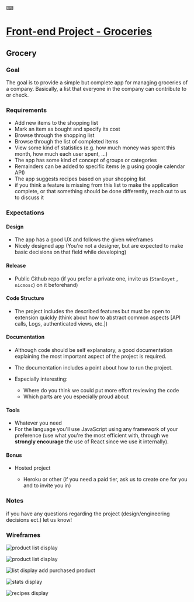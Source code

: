 ⌨

# [Front-end Project - Groceries](https://www.notion.so/c6bc7c1460134ecca7524fd5fa337fc9)

## Grocery

### Goal

The goal is to provide a simple but complete app for managing groceries of a company. Basically, a list that everyone in the company can contribute to or check.

### Requirements

- Add new items to the shopping list
- Mark an item as bought and specify its cost
- Browse through the shopping list
- Browse through the list of completed items
- View some kind of statistics (e.g. how much money was spent this month, how much each user spent, ...)
- The app has some kind of concept of groups or categories
- Remainders can be added to specific items (e.g using google calendar API)
- The app suggests recipes based on your shopping list
- if you think a feature is missing from this list to make the application complete, or that something should be done differently, reach out to us to discuss it

### Expectations

#### Design

- The app has a good UX and follows the given wireframes
- Nicely designed app (You're not a designer, but are expected to make basic decisions on that field while developing)

#### Release

- Public Github repo (if you prefer a private one, invite us (`StanBoyet` , `nicmosc`) on it beforehand)

#### Code Structure

- The project includes the described features but must be open to extension quickly (think about how to abstract common aspects [API calls, Logs, authenticated views, etc.])

#### Documentation

- Although code should be self explanatory, a good documentation explaining the most important aspect of the project is required.
- The documentation includes a point about how to run the project.
- Especially interesting:

  - Where do you think we could put more effort reviewing the code
  - Which parts are you especially proud about

#### Tools

- Whatever you need
- For the language you'll use JavaScript using any framework of your preference (use what you're the most efficient with, through we <b>strongly encourage</b> the use of React since we use it internally).

#### Bonus

- Hosted project

  - Heroku or other (if you need a paid tier, ask us to create one for you and to invite you in)

### Notes

if you have any questions regarding the project (design/engineering decisions ect.) let us know!

### Wireframes

![product list display](https://s3.us-west-2.amazonaws.com/secure.notion-static.com/9e528bb6-762b-4874-adde-5922d5fcec5c/untitled?X-Amz-Algorithm=AWS4-HMAC-SHA256&X-Amz-Credential=ASIAT73L2G45AMGBVNUB%2F20191104%2Fus-west-2%2Fs3%2Faws4_request&X-Amz-Date=20191104T100332Z&X-Amz-Expires=86400&X-Amz-Security-Token=AgoJb3JpZ2luX2VjECoaCXVzLXdlc3QtMiJIMEYCIQDxEblfziBGnq8YHO3hkKdJAU7J2WDot2mvh0lejo4BYAIhAJc9GlOArH4w2PyjUTItaWeymPecDoGlTrfuBns7%2F0RwKvwDCEMQABoMMjc0NTY3MTQ5MzcwIgysM86VCScebsq6dOoq2QO4j5VIlVJnNYXi2XD6K%2F29%2FK8f8YYi%2Fo7SY0hP2t0wyuNM9CgC64veW%2B%2B4Zq%2B1EG9Wz%2B8y5ZqLLKzALmaEY1Zlvzdt%2BbSWXZo6KdBj2zWLW9NC%2BKuG%2Btgw1VNHjnH5zv64am2hSP1ku8cdfO5r93CUzWqCtg7CcqYySE79cGfHFhyt4RAsX6ZcKf9USRO1gsylnz0hYZgbwSJ5Pu5xYyuxGxz%2FAwqq0JoHoXpllHa7PUZCruUkgM%2Bsw9fzur%2Bco5seG3Tqb4%2BDSl%2F%2BBVWwkGeUtwaeukEJuNSYhfB3nbbsIUIDM8UrSBskOENkWNJOCDbzLwIYesBCSqL5keBrtt3uyZWm%2F2jMJrNQubFHLDzp%2B%2BSfIYWTfg4R%2ByDr%2B8j1S1fxYEBVgQRvqZHmL1tpFLBbnIaQq7tTGyPIUwZis4%2FCZx8sffXd04P6bYw9tN4ePEHuLMoRpOO0MXg8LzzFGxngPn1pyDD4DTFO8gzL3AP4R1ZCNmlUzVTGcFViiZ7D10eHR%2FKuvibuKIsYzT53YmgnH4Q28rVVGkGyAr2fPAgQEdzbQS%2BVY3FzW83bgm8SnQx9AsTRTXfbW83GpiK%2FEOvb9ZT1JzJcnh%2B5wqOtQk%2Bs0p8%2F%2Beb0875lIjDp2%2F%2FtBTqzAbo6KvOK5VVs9JrIKyHVQwERPwiTIL0yMYadcCptc7WJTrCUdsGrUHdXaCOUBPiuNP0j4UgADh0Di%2F9lbT9de7%2FJ2fvGO0GMdwmvKabgvWx%2F2ShOIjP5B5rZiNA%2FWXW2KSo8nruyJG3DVzI2340XFoMlmiO1eP12EHdaEo1ZkuoPzQTKXakA2jx%2FK8Nj5ZAIdnm%2Bz9QRfG6RiWLfLQP7sgjFZ9xLmSQOT%2BHcasvixOQDj14i&X-Amz-Signature=1cd000c90836b80946fcdf890070e5cfc9d65b5fc943735f0b3573da31acd807&X-Amz-SignedHeaders=host)

![product list display](https://s3.us-west-2.amazonaws.com/secure.notion-static.com/e64dbf88-950d-4ed6-8b43-ffe8d8924d91/untitled?X-Amz-Algorithm=AWS4-HMAC-SHA256&X-Amz-Credential=ASIAT73L2G45AMGBVNUB%2F20191104%2Fus-west-2%2Fs3%2Faws4_request&X-Amz-Date=20191104T100332Z&X-Amz-Expires=86400&X-Amz-Security-Token=AgoJb3JpZ2luX2VjECoaCXVzLXdlc3QtMiJIMEYCIQDxEblfziBGnq8YHO3hkKdJAU7J2WDot2mvh0lejo4BYAIhAJc9GlOArH4w2PyjUTItaWeymPecDoGlTrfuBns7%2F0RwKvwDCEMQABoMMjc0NTY3MTQ5MzcwIgysM86VCScebsq6dOoq2QO4j5VIlVJnNYXi2XD6K%2F29%2FK8f8YYi%2Fo7SY0hP2t0wyuNM9CgC64veW%2B%2B4Zq%2B1EG9Wz%2B8y5ZqLLKzALmaEY1Zlvzdt%2BbSWXZo6KdBj2zWLW9NC%2BKuG%2Btgw1VNHjnH5zv64am2hSP1ku8cdfO5r93CUzWqCtg7CcqYySE79cGfHFhyt4RAsX6ZcKf9USRO1gsylnz0hYZgbwSJ5Pu5xYyuxGxz%2FAwqq0JoHoXpllHa7PUZCruUkgM%2Bsw9fzur%2Bco5seG3Tqb4%2BDSl%2F%2BBVWwkGeUtwaeukEJuNSYhfB3nbbsIUIDM8UrSBskOENkWNJOCDbzLwIYesBCSqL5keBrtt3uyZWm%2F2jMJrNQubFHLDzp%2B%2BSfIYWTfg4R%2ByDr%2B8j1S1fxYEBVgQRvqZHmL1tpFLBbnIaQq7tTGyPIUwZis4%2FCZx8sffXd04P6bYw9tN4ePEHuLMoRpOO0MXg8LzzFGxngPn1pyDD4DTFO8gzL3AP4R1ZCNmlUzVTGcFViiZ7D10eHR%2FKuvibuKIsYzT53YmgnH4Q28rVVGkGyAr2fPAgQEdzbQS%2BVY3FzW83bgm8SnQx9AsTRTXfbW83GpiK%2FEOvb9ZT1JzJcnh%2B5wqOtQk%2Bs0p8%2F%2Beb0875lIjDp2%2F%2FtBTqzAbo6KvOK5VVs9JrIKyHVQwERPwiTIL0yMYadcCptc7WJTrCUdsGrUHdXaCOUBPiuNP0j4UgADh0Di%2F9lbT9de7%2FJ2fvGO0GMdwmvKabgvWx%2F2ShOIjP5B5rZiNA%2FWXW2KSo8nruyJG3DVzI2340XFoMlmiO1eP12EHdaEo1ZkuoPzQTKXakA2jx%2FK8Nj5ZAIdnm%2Bz9QRfG6RiWLfLQP7sgjFZ9xLmSQOT%2BHcasvixOQDj14i&X-Amz-Signature=73e6b6d794c6fae3d4cf4ca5925f8b58880c2acb7c26b30a2b1bdcdaae356bde&X-Amz-SignedHeaders=host)

![list display add purchased product](https://s3.us-west-2.amazonaws.com/secure.notion-static.com/c7357451-33b9-4ce0-8881-16fc96d3ee98/untitled?X-Amz-Algorithm=AWS4-HMAC-SHA256&X-Amz-Credential=ASIAT73L2G45AMGBVNUB%2F20191104%2Fus-west-2%2Fs3%2Faws4_request&X-Amz-Date=20191104T100332Z&X-Amz-Expires=86400&X-Amz-Security-Token=AgoJb3JpZ2luX2VjECoaCXVzLXdlc3QtMiJIMEYCIQDxEblfziBGnq8YHO3hkKdJAU7J2WDot2mvh0lejo4BYAIhAJc9GlOArH4w2PyjUTItaWeymPecDoGlTrfuBns7%2F0RwKvwDCEMQABoMMjc0NTY3MTQ5MzcwIgysM86VCScebsq6dOoq2QO4j5VIlVJnNYXi2XD6K%2F29%2FK8f8YYi%2Fo7SY0hP2t0wyuNM9CgC64veW%2B%2B4Zq%2B1EG9Wz%2B8y5ZqLLKzALmaEY1Zlvzdt%2BbSWXZo6KdBj2zWLW9NC%2BKuG%2Btgw1VNHjnH5zv64am2hSP1ku8cdfO5r93CUzWqCtg7CcqYySE79cGfHFhyt4RAsX6ZcKf9USRO1gsylnz0hYZgbwSJ5Pu5xYyuxGxz%2FAwqq0JoHoXpllHa7PUZCruUkgM%2Bsw9fzur%2Bco5seG3Tqb4%2BDSl%2F%2BBVWwkGeUtwaeukEJuNSYhfB3nbbsIUIDM8UrSBskOENkWNJOCDbzLwIYesBCSqL5keBrtt3uyZWm%2F2jMJrNQubFHLDzp%2B%2BSfIYWTfg4R%2ByDr%2B8j1S1fxYEBVgQRvqZHmL1tpFLBbnIaQq7tTGyPIUwZis4%2FCZx8sffXd04P6bYw9tN4ePEHuLMoRpOO0MXg8LzzFGxngPn1pyDD4DTFO8gzL3AP4R1ZCNmlUzVTGcFViiZ7D10eHR%2FKuvibuKIsYzT53YmgnH4Q28rVVGkGyAr2fPAgQEdzbQS%2BVY3FzW83bgm8SnQx9AsTRTXfbW83GpiK%2FEOvb9ZT1JzJcnh%2B5wqOtQk%2Bs0p8%2F%2Beb0875lIjDp2%2F%2FtBTqzAbo6KvOK5VVs9JrIKyHVQwERPwiTIL0yMYadcCptc7WJTrCUdsGrUHdXaCOUBPiuNP0j4UgADh0Di%2F9lbT9de7%2FJ2fvGO0GMdwmvKabgvWx%2F2ShOIjP5B5rZiNA%2FWXW2KSo8nruyJG3DVzI2340XFoMlmiO1eP12EHdaEo1ZkuoPzQTKXakA2jx%2FK8Nj5ZAIdnm%2Bz9QRfG6RiWLfLQP7sgjFZ9xLmSQOT%2BHcasvixOQDj14i&X-Amz-Signature=b7752aea86ac0f297cc0e8d126329ed179668154af7526d6f80e1a8efd70aea7&X-Amz-SignedHeaders=host)

![stats display](https://s3.us-west-2.amazonaws.com/secure.notion-static.com/59d3d3ed-d510-4f92-bfa6-fc0b55b84992/untitled?X-Amz-Algorithm=AWS4-HMAC-SHA256&X-Amz-Credential=ASIAT73L2G45AMGBVNUB%2F20191104%2Fus-west-2%2Fs3%2Faws4_request&X-Amz-Date=20191104T100332Z&X-Amz-Expires=86400&X-Amz-Security-Token=AgoJb3JpZ2luX2VjECoaCXVzLXdlc3QtMiJIMEYCIQDxEblfziBGnq8YHO3hkKdJAU7J2WDot2mvh0lejo4BYAIhAJc9GlOArH4w2PyjUTItaWeymPecDoGlTrfuBns7%2F0RwKvwDCEMQABoMMjc0NTY3MTQ5MzcwIgysM86VCScebsq6dOoq2QO4j5VIlVJnNYXi2XD6K%2F29%2FK8f8YYi%2Fo7SY0hP2t0wyuNM9CgC64veW%2B%2B4Zq%2B1EG9Wz%2B8y5ZqLLKzALmaEY1Zlvzdt%2BbSWXZo6KdBj2zWLW9NC%2BKuG%2Btgw1VNHjnH5zv64am2hSP1ku8cdfO5r93CUzWqCtg7CcqYySE79cGfHFhyt4RAsX6ZcKf9USRO1gsylnz0hYZgbwSJ5Pu5xYyuxGxz%2FAwqq0JoHoXpllHa7PUZCruUkgM%2Bsw9fzur%2Bco5seG3Tqb4%2BDSl%2F%2BBVWwkGeUtwaeukEJuNSYhfB3nbbsIUIDM8UrSBskOENkWNJOCDbzLwIYesBCSqL5keBrtt3uyZWm%2F2jMJrNQubFHLDzp%2B%2BSfIYWTfg4R%2ByDr%2B8j1S1fxYEBVgQRvqZHmL1tpFLBbnIaQq7tTGyPIUwZis4%2FCZx8sffXd04P6bYw9tN4ePEHuLMoRpOO0MXg8LzzFGxngPn1pyDD4DTFO8gzL3AP4R1ZCNmlUzVTGcFViiZ7D10eHR%2FKuvibuKIsYzT53YmgnH4Q28rVVGkGyAr2fPAgQEdzbQS%2BVY3FzW83bgm8SnQx9AsTRTXfbW83GpiK%2FEOvb9ZT1JzJcnh%2B5wqOtQk%2Bs0p8%2F%2Beb0875lIjDp2%2F%2FtBTqzAbo6KvOK5VVs9JrIKyHVQwERPwiTIL0yMYadcCptc7WJTrCUdsGrUHdXaCOUBPiuNP0j4UgADh0Di%2F9lbT9de7%2FJ2fvGO0GMdwmvKabgvWx%2F2ShOIjP5B5rZiNA%2FWXW2KSo8nruyJG3DVzI2340XFoMlmiO1eP12EHdaEo1ZkuoPzQTKXakA2jx%2FK8Nj5ZAIdnm%2Bz9QRfG6RiWLfLQP7sgjFZ9xLmSQOT%2BHcasvixOQDj14i&X-Amz-Signature=8d38dcb9b5cf6f991fa98e5b9378d6a5ccf4d4aed070ed5cbb2085ceb3f0a94b&X-Amz-SignedHeaders=host)

![recipes display](https://s3.us-west-2.amazonaws.com/secure.notion-static.com/bf4b88f8-ebb9-4392-95f9-97a417b2f2d0/untitled?X-Amz-Algorithm=AWS4-HMAC-SHA256&X-Amz-Credential=ASIAT73L2G45AMGBVNUB%2F20191104%2Fus-west-2%2Fs3%2Faws4_request&X-Amz-Date=20191104T100332Z&X-Amz-Expires=86400&X-Amz-Security-Token=AgoJb3JpZ2luX2VjECoaCXVzLXdlc3QtMiJIMEYCIQDxEblfziBGnq8YHO3hkKdJAU7J2WDot2mvh0lejo4BYAIhAJc9GlOArH4w2PyjUTItaWeymPecDoGlTrfuBns7%2F0RwKvwDCEMQABoMMjc0NTY3MTQ5MzcwIgysM86VCScebsq6dOoq2QO4j5VIlVJnNYXi2XD6K%2F29%2FK8f8YYi%2Fo7SY0hP2t0wyuNM9CgC64veW%2B%2B4Zq%2B1EG9Wz%2B8y5ZqLLKzALmaEY1Zlvzdt%2BbSWXZo6KdBj2zWLW9NC%2BKuG%2Btgw1VNHjnH5zv64am2hSP1ku8cdfO5r93CUzWqCtg7CcqYySE79cGfHFhyt4RAsX6ZcKf9USRO1gsylnz0hYZgbwSJ5Pu5xYyuxGxz%2FAwqq0JoHoXpllHa7PUZCruUkgM%2Bsw9fzur%2Bco5seG3Tqb4%2BDSl%2F%2BBVWwkGeUtwaeukEJuNSYhfB3nbbsIUIDM8UrSBskOENkWNJOCDbzLwIYesBCSqL5keBrtt3uyZWm%2F2jMJrNQubFHLDzp%2B%2BSfIYWTfg4R%2ByDr%2B8j1S1fxYEBVgQRvqZHmL1tpFLBbnIaQq7tTGyPIUwZis4%2FCZx8sffXd04P6bYw9tN4ePEHuLMoRpOO0MXg8LzzFGxngPn1pyDD4DTFO8gzL3AP4R1ZCNmlUzVTGcFViiZ7D10eHR%2FKuvibuKIsYzT53YmgnH4Q28rVVGkGyAr2fPAgQEdzbQS%2BVY3FzW83bgm8SnQx9AsTRTXfbW83GpiK%2FEOvb9ZT1JzJcnh%2B5wqOtQk%2Bs0p8%2F%2Beb0875lIjDp2%2F%2FtBTqzAbo6KvOK5VVs9JrIKyHVQwERPwiTIL0yMYadcCptc7WJTrCUdsGrUHdXaCOUBPiuNP0j4UgADh0Di%2F9lbT9de7%2FJ2fvGO0GMdwmvKabgvWx%2F2ShOIjP5B5rZiNA%2FWXW2KSo8nruyJG3DVzI2340XFoMlmiO1eP12EHdaEo1ZkuoPzQTKXakA2jx%2FK8Nj5ZAIdnm%2Bz9QRfG6RiWLfLQP7sgjFZ9xLmSQOT%2BHcasvixOQDj14i&X-Amz-Signature=75bef2dd01a52d230ab0c910995e3558d6ce373652ea6aa23b5f22c7be32a338&X-Amz-SignedHeaders=host)
